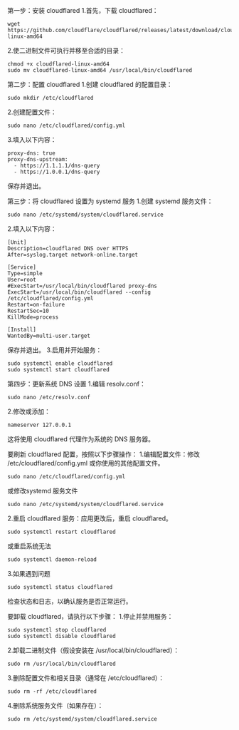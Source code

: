 第一步：安装 cloudflared
1.首先，下载 cloudflared：
```
wget https://github.com/cloudflare/cloudflared/releases/latest/download/cloudflared-linux-amd64
```
2.使二进制文件可执行并移至合适的目录：
```
chmod +x cloudflared-linux-amd64
sudo mv cloudflared-linux-amd64 /usr/local/bin/cloudflared
```

第二步：配置 cloudflared
1.创建 cloudflared 的配置目录：
```
sudo mkdir /etc/cloudflared
```
2.创建配置文件：
```
sudo nano /etc/cloudflared/config.yml
```
3.填入以下内容：
```
proxy-dns: true
proxy-dns-upstream:
  - https://1.1.1.1/dns-query
  - https://1.0.0.1/dns-query
```
保存并退出。

第三步：将 cloudflared 设置为 systemd 服务
1.创建 systemd 服务文件：
```
sudo nano /etc/systemd/system/cloudflared.service
```
2.填入以下内容：
```
[Unit]
Description=cloudflared DNS over HTTPS
After=syslog.target network-online.target

[Service]
Type=simple
User=root
#ExecStart=/usr/local/bin/cloudflared proxy-dns
ExecStart=/usr/local/bin/cloudflared --config /etc/cloudflared/config.yml
Restart=on-failure
RestartSec=10
KillMode=process

[Install]
WantedBy=multi-user.target
```
保存并退出。
3.启用并开始服务：
```
sudo systemctl enable cloudflared
sudo systemctl start cloudflared
```

第四步：更新系统 DNS 设置
1.编辑 resolv.conf：
```
sudo nano /etc/resolv.conf
```
2.修改或添加：
```
nameserver 127.0.0.1
```
这将使用 cloudflared 代理作为系统的 DNS 服务器。






要刷新 cloudflared 配置，按照以下步骤操作：
1.编辑配置文件：修改 /etc/cloudflared/config.yml 或你使用的其他配置文件。
```
sudo nano /etc/cloudflared/config.yml
```
或修改systemd 服务文件
```
sudo nano /etc/systemd/system/cloudflared.service
```
2.重启 cloudflared 服务：应用更改后，重启 cloudflared。
```
sudo systemctl restart cloudflared
```
或重启系统无法
```
sudo systemctl daemon-reload
```
3.如果遇到问题
```
sudo systemctl status cloudflared
```
检查状态和日志，以确认服务是否正常运行。






要卸载 cloudflared，请执行以下步骤：
1.停止并禁用服务：
```
sudo systemctl stop cloudflared
sudo systemctl disable cloudflared
```
2.卸载二进制文件（假设安装在 /usr/local/bin/cloudflared）：
```
sudo rm /usr/local/bin/cloudflared
```
3.删除配置文件和相关目录（通常在 /etc/cloudflared）：
```
sudo rm -rf /etc/cloudflared
```
4.删除系统服务文件（如果存在）：
```
sudo rm /etc/systemd/system/cloudflared.service
```

